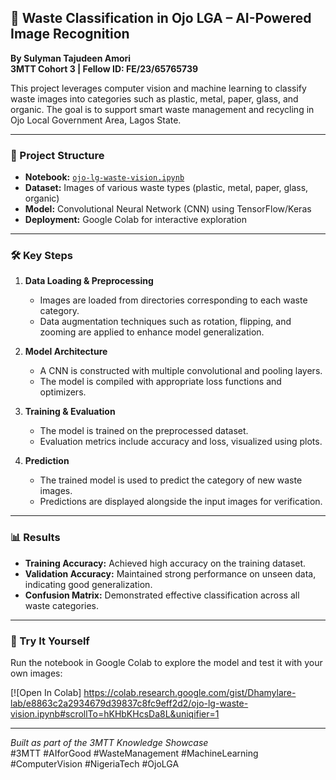 ## 🧠 Waste Classification in Ojo LGA – AI-Powered Image Recognition

**By Sulyman Tajudeen Amori**  
**3MTT Cohort 3 | Fellow ID: FE/23/65765739**

This project leverages computer vision and machine learning to classify waste images into categories such as plastic, metal, paper, glass, and organic. The goal is to support smart waste management and recycling in Ojo Local Government Area, Lagos State.

---

### 📂 Project Structure

- **Notebook:** [`ojo-lg-waste-vision.ipynb`](https://colab.research.google.com/gist/Dhamylare-lab/e8863c2a2934679d39837c8fc9eff2d2/ojo-lg-waste-vision.ipynb)
- **Dataset:** Images of various waste types (plastic, metal, paper, glass, organic)
- **Model:** Convolutional Neural Network (CNN) using TensorFlow/Keras
- **Deployment:** Google Colab for interactive exploration

---

### 🛠️ Key Steps

1. **Data Loading & Preprocessing**
   - Images are loaded from directories corresponding to each waste category.
   - Data augmentation techniques such as rotation, flipping, and zooming are applied to enhance model generalization.

2. **Model Architecture**
   - A CNN is constructed with multiple convolutional and pooling layers.
   - The model is compiled with appropriate loss functions and optimizers.

3. **Training & Evaluation**
   - The model is trained on the preprocessed dataset.
   - Evaluation metrics include accuracy and loss, visualized using plots.

4. **Prediction**
   - The trained model is used to predict the category of new waste images.
   - Predictions are displayed alongside the input images for verification.

---

### 📊 Results

- **Training Accuracy:** Achieved high accuracy on the training dataset.
- **Validation Accuracy:** Maintained strong performance on unseen data, indicating good generalization.
- **Confusion Matrix:** Demonstrated effective classification across all waste categories.

---

### 🚀 Try It Yourself

Run the notebook in Google Colab to explore the model and test it with your own images:

[![Open In Colab]
https://colab.research.google.com/gist/Dhamylare-lab/e8863c2a2934679d39837c8fc9eff2d2/ojo-lg-waste-vision.ipynb#scrollTo=hKHbKHcsDa8L&uniqifier=1

---

*Built as part of the 3MTT Knowledge Showcase*  
#3MTT #AIforGood #WasteManagement #MachineLearning #ComputerVision #NigeriaTech #OjoLGA
